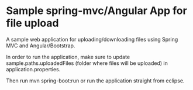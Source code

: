 # Sample spring-mvc/Angular App for file upload
A sample web application for uploading/downloading files using Spring MVC and Angular/Bootstrap.

In order to run the application, make sure to update sample.paths.uploadedFiles (folder where files will be uploaded) in application.properties.

Then  run mvn spring-boot:run or run the application straight from eclipse.
